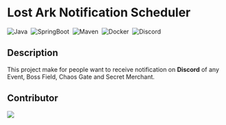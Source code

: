 # Lost Ark Notification Scheduler

![Java](https://img.shields.io/badge/Java-E32C2E?logo=Java&style=flat&logoColor=ffffff)&nbsp;
![SpringBoot](https://img.shields.io/badge/Spring_Boot-6DB33F?&style=flat&logo=spring&logoColor=F7F7F7)&nbsp;
![Maven](https://shields.io/badge/Maven-c71a36?style=flat&logo=apache-maven&logoColor=F7F7F7)&nbsp;
![Docker](https://img.shields.io/badge/Docker-2496ED?&style=flat&logo=docker&logoColor=ffffff)&nbsp;
![Discord](https://img.shields.io/badge/Discord-5662f6?logo=Discord&style=flat&logoColor=ffffff)&nbsp;

## Description

This project make for people want to receive notification on **Discord** of any Event, Boss Field, Chaos Gate and Secret Merchant.

## Contributor

[![](https://img.shields.io/badge/Harin3Bone-181717?style=flat&logo=github&logoColor=ffffff)](https://github.com/Harin3Bone)